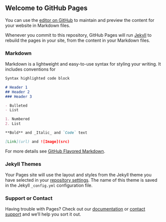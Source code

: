 ## Welcome to GitHub Pages

You can use the [editor on GitHub](https://github.com/durgasunita/TestPages/blob/master/Test%20Plan%20Documentation.htm) to maintain and preview the content for your website in Markdown files.

Whenever you commit to this repository, GitHub Pages will run [Jekyll](https://jekyllrb.com/) to rebuild the pages in your site, from the content in your Markdown files.

### Markdown

Markdown is a lightweight and easy-to-use syntax for styling your writing. It includes conventions for

```markdown
Syntax highlighted code block

# Header 1
## Header 2
### Header 3

- Bulleted
- List

1. Numbered
2. List

**Bold** and _Italic_ and `Code` text

[Link](url) and ![Image](src)
```

For more details see [GitHub Flavored Markdown](https://guides.github.com/features/mastering-markdown/).

### Jekyll Themes

Your Pages site will use the layout and styles from the Jekyll theme you have selected in your [repository settings](https://github.com/durgasunita/TestPages/settings). The name of this theme is saved in the Jekyll `_config.yml` configuration file.

### Support or Contact

Having trouble with Pages? Check out our [documentation](https://github.com/durgasunita/TestPages/blob/master/Test%20Plan%20Documentation.htm) or [contact support](https://github.com/contact) and we’ll help you sort it out.

